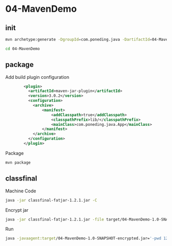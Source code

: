 # 04-MavenDemo

## init

```bash
mvn archetype:generate -DgroupId=com.poneding.java -DartifactId=04-MavenDemo -DarchetypeArtifactId=maven-archetype-quickstart -DarchetypeVersion=1.4 -DinteractiveMode=false

cd 04-MavenDemo
```

## package

Add build plugin configuration

```xml
        <plugin>
          <artifactId>maven-jar-plugin</artifactId>
          <version>3.0.2</version>
          <configuration>
            <archive>
                <manifest>
                    <addClasspath>true</addClasspath>
                    <classpathPrefix>lib/</classpathPrefix>
                    <mainClass>com.poneding.java.App</mainClass>
                </manifest>
            </archive>
          </configuration>
        </plugin>
```

Package

```bash
mvn package
```

## classfinal

Machine Code

```bash
java -jar classfinal-fatjar-1.2.1.jar -C
```

Encrypt jar

```bash
java -jar classfinal-fatjar-1.2.1.jar -file target/04-MavenDemo-1.0-SNAPSHOT.jar -packages com.poneding.java -pwd 123456 -code $(cat ./classfinal-code.txt) -Y
```

Run

```bash
java -javaagent:target/04-MavenDemo-1.0-SNAPSHOT-encrypted.jar='-pwd 123456' -jar target/04-MavenDemo-1.0-SNAPSHOT-encrypted.jar
```